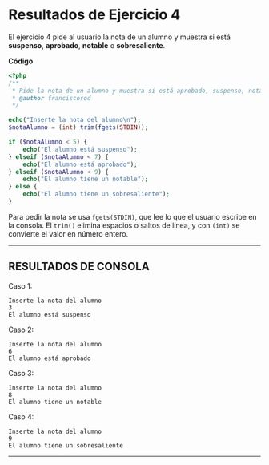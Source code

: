
# Resultados de Ejercicio 4

El ejercicio 4 pide al usuario la nota de un alumno y muestra si está **suspenso**, **aprobado**, **notable** o **sobresaliente**.

**Código**

```php
<?php
/**
 * Pide la nota de un alumno y muestra si está aprobado, suspenso, notable o sobresaliente
 * @author franciscorod
 */

echo("Inserte la nota del alumno\n");
$notaAlumno = (int) trim(fgets(STDIN));

if ($notaAlumno < 5) {
    echo("El alumno está suspenso");
} elseif ($notaAlumno < 7) {
    echo("El alumno está aprobado");
} elseif ($notaAlumno < 9) {
    echo("El alumno tiene un notable");
} else {
    echo("El alumno tiene un sobresaliente");
}
```

Para pedir la nota se usa `fgets(STDIN)`, que lee lo que el usuario escribe en la consola.
El `trim()` elimina espacios o saltos de línea, y con `(int)` se convierte el valor en número entero.

---

## RESULTADOS DE CONSOLA

Caso 1:

```console
Inserte la nota del alumno
3
El alumno está suspenso
```

Caso 2:

```console
Inserte la nota del alumno
6
El alumno está aprobado
```

Caso 3:

```console
Inserte la nota del alumno
8
El alumno tiene un notable
```

Caso 4:

```console
Inserte la nota del alumno
9
El alumno tiene un sobresaliente
```

---